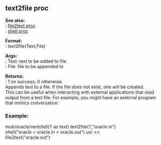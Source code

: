 ## text2file proc    
**See also:**    
:   [file2text proc](/proc/file2text)    
:   [shell proc](/proc/shell)    
<!-- -->    
**Format:**    
:   text2file(Text,File)    
<!-- -->    
**Args:**    
:   Text: text to be added to file    
:   File: file to be appended to    
<!-- -->    
**Returns:**    
:   1 on success; 0 otherwise.    
Appends text to a file. If the file does not exist, one will be created.    
This can be useful when interacting with external applications that read    
output from a text file. For example, you might have an external program    
that mimics conversation:    
### Example:    
mob/oracle/verb/tell(T as text) text2file(T,\"oracle.in\")    
shell(\"oracle \< oracle.in \> oracle.out\") usr \<\<    
file2text(\"oracle.out\")  